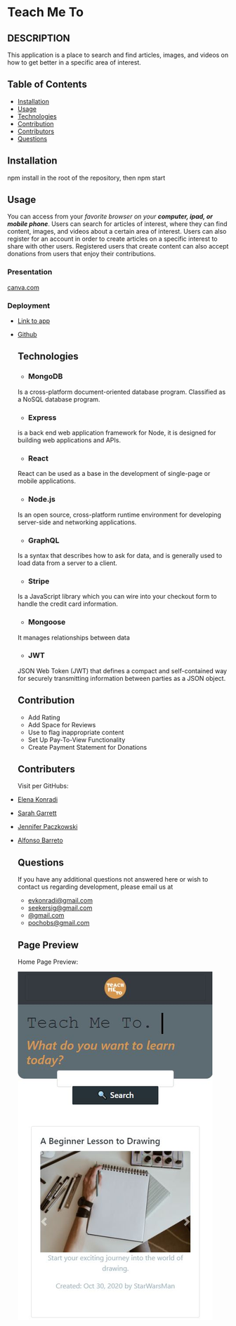 # Teach Me To

  ## DESCRIPTION
  This application is a place to search and find articles, images, and videos on how to get better in a specific area of interest.

  ## Table of Contents
  * [Installation](#installation)
  * [Usage](#usage)
  * [Technologies](#technologies)
  * [Contribution](#contribution)
  * [Contributors](#contributors)
  * [Questions](#questions) 
  
  ## Installation
  npm install in the root of the repository, then npm start

  ## Usage  
  You can access from your _favorite browser on your **computer, ipad, or mobile phone**_.
  Users can search for articles of interest, where they can find content, images, and videos about a certain area of interest.
  Users can also register for an account in order to create articles on a specific interest to share with other users.
  Registered users that create content can also accept donations from users that enjoy their contributions.

  ### Presentation
[canva.com](https://www.canva.com/design/DAELjSyWfPA/GurvMkKaZmnZNI9mvZS7uw/view?utm_content=DAELjSyWfPA&utm_campaign=designshare&utm_medium=link&utm_source=publishsharelink)

  ### Deployment
* [Link to app](https://floating-spire-39046.herokuapp.com)
* [Github](https://github.com/evkonradi/teach-me-to)


  ## Technologies

  * ### MongoDB
  Is a cross-platform document-oriented database program. Classified as a NoSQL database program.
  * ### Express
  is a back end web application framework for Node, it is designed for building web applications and APIs.
  * ### React
  React can be used as a base in the development of single-page or mobile applications.
  * ### Node.js
  Is an open source, cross-platform runtime environment for developing server-side and networking applications.
  * ### GraphQL
  Is a syntax that describes how to ask for data, and is generally used to load data from a server to a client.
  * ### Stripe
  Is a JavaScript library which you can wire into your checkout form to handle the credit card information.
  * ### Mongoose
  It manages relationships between data
  * ### JWT
  JSON Web Token (JWT) that defines a compact and self-contained way for securely transmitting information between parties as a JSON object.
  

  ## Contribution
  * Add Rating
  * Add Space for Reviews
  * Use to flag inappropriate content
  * Set Up Pay-To-View Functionality
  * Create Payment Statement for Donations 
  
  ## Contributers
    Visit per GitHubs:
* [Elena Konradi](https://github.com/evkonradi)
* [Sarah Garrett](https://github.com/sidoniag)
* [Jennifer Paczkowski](https://github.com/jenlpac)
* [Alfonso Barreto](https://github.com/pochobs)

  ## Questions
  If you have any additional questions not answered here or wish to contact us regarding development, please email us at 
  
  * [evkonradi@gmail.com](mailto:evkonradi@gmail.com)
  * [seekersig@gmail.com](mailto:@gmail.com)
  * [@gmail.com](mailto:@gmail.com)
  * [pochobs@gmail.com](mailto:pochobs@gmail.com)
  

  ## Page Preview
  Home Page Preview:

  <img src="./TeachMeToPreview.jpg">

